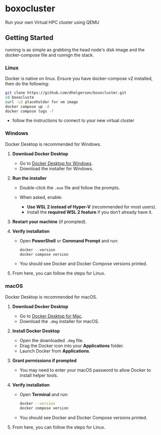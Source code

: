 # boxocluster

Run your own Virtual HPC cluster using QEMU

## Getting Started

running is as simple as grabbing the head node's disk image and the docker-compose file and runnign the stack.

### Linux

Docker is native on linux. Ensure you have docker-compose v2 installed, then do the following:

```bash
git clone https://github.com/dhelgerson/boxocluster.git
cd boxocluste
curl -LO placeholder for vm image
docker compose up -d
docker compose logs -f
```

- follow the instructions to connect to your new virtual cluster

### Windows

Docker Desktop is recommended for Windows.

1. **Download Docker Desktop**

   * Go to [Docker Desktop for Windows](https://www.docker.com/products/docker-desktop/).
   * Download the installer for Windows.

2. **Run the installer**

   * Double-click the `.exe` file and follow the prompts.
   * When asked, enable:

     * **Use WSL 2 instead of Hyper-V** (recommended for most users).
     * Install the **required WSL 2 feature** if you don’t already have it.

3. **Restart your machine** (if prompted).

4. **Verify installation**

   * Open **PowerShell** or **Command Prompt** and run:

     ```powershell
     docker --version
     docker compose version
     ```
   * You should see Docker and Docker Compose versions printed.

5. From here, you can follow the steps for Linux.

### macOS

Docker Desktop is recommended for macOS.

1. **Download Docker Desktop**

   * Go to [Docker Desktop for Mac](https://www.docker.com/products/docker-desktop/).
   * Download the `.dmg` installer for macOS.

2. **Install Docker Desktop**

   * Open the downloaded `.dmg` file.
   * Drag the Docker icon into your **Applications** folder.
   * Launch Docker from **Applications**.

3. **Grant permissions if prompted**

   * You may need to enter your macOS password to allow Docker to install helper tools.

4. **Verify installation**

   * Open **Terminal** and run:

     ```bash
     docker --version
     docker compose version
     ```
   * You should see Docker and Docker Compose versions printed.

5. From here, you can follow the steps for Linux.
